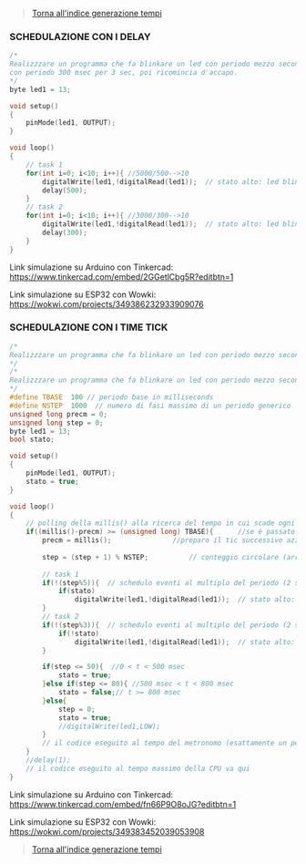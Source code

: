 >[Torna all'indice generazione tempi](indexgenerazionetempi.md)  

### **SCHEDULAZIONE CON I DELAY**

```C++
/*
Realizzzare un programma che fa blinkare un led con periodo mezzo secondo per 5 sec e poi lo fa lo blinkare 
con periodo 300 msec per 3 sec, poi ricomincia d'accapo.
*/
byte led1 = 13;

void setup()
{
	pinMode(led1, OUTPUT);
}

void loop()
{
	// task 1
	for(int i=0; i<10; i++){ //5000/500-->10
		digitalWrite(led1,!digitalRead(led1)); 	// stato alto: led blink
		delay(500);
	}
	// task 2
	for(int i=0; i<10; i++){ //3000/300-->10
		digitalWrite(led1,!digitalRead(led1)); 	// stato alto: led blink
		delay(300);
	}
}

```
Link simulazione su Arduino con Tinkercad: https://www.tinkercad.com/embed/2GGetlCbg5R?editbtn=1

Link simulazione su ESP32 con Wowki: https://wokwi.com/projects/349386232933909076

### **SCHEDULAZIONE CON I TIME TICK**

```C++
/*
Realizzzare un programma che fa blinkare un led con periodo mezzo secondo per 5 sec e poi lo fa lo blinkare con periodo 100 msec per 3 sec, poi ricomincia d'accapo.
*/
/*
Realizzzare un programma che fa blinkare un led con periodo mezzo secondo per 5 sec e poi lo fa lo blinkare con periodo 300 msec per 3 sec, poi ricomincia d'accapo.
*/
#define TBASE  100 // periodo base in milliseconds
#define NSTEP  1000  // numero di fasi massimo di un periodo generico
unsigned long precm = 0;
unsigned long step = 0;
byte led1 = 13;
bool stato;

void setup()
{
	pinMode(led1, OUTPUT);
	stato = true;
}

void loop()
{
	// polling della millis() alla ricerca del tempo in cui scade ogni periodo
	if((millis()-precm) >= (unsigned long) TBASE){ 		//se è passato un periodo tbase dal precedente periodo
		precm = millis();  				//preparo il tic successivo azzerando il conteggio del tempo ad adesso
		
		step = (step + 1) % NSTEP; 			// conteggio circolare (arriva al massimo a nstep-1)
	
		// task 1
		if(!(step%5)){  // schedulo eventi al multiplo del periodo (2 sec = 2 periodi)
			if(stato)
				digitalWrite(led1,!digitalRead(led1)); 	// stato alto: led blink
		}
		// task 2
		if(!(step%3)){  // schedulo eventi al multiplo del periodo (2 sec = 2 periodi)
			if(!stato)
				digitalWrite(led1,!digitalRead(led1)); 	// stato alto: led blink
		}

		if(step <= 50){  //0 < t < 500 msec
			stato = true;
		}else if(step <= 80){ //500 msec < t < 800 msec
			stato = false;// t >= 800 msec
		}else{
			step = 0;
			stato = true;
			//digitalWrite(led1,LOW);
		}
		// il codice eseguito al tempo del metronomo (esattamente un periodo) va quì
	}
	//delay(1);
	// il codice eseguito al tempo massimo della CPU va qui
}

```

Link simulazione su Arduino con Tinkercad: https://www.tinkercad.com/embed/fn66P9O8oJG?editbtn=1

Link simulazione su ESP32 con Wowki: https://wokwi.com/projects/349383452039053908


>[Torna all'indice generazione tempi](indexgenerazionetempi.md)  
